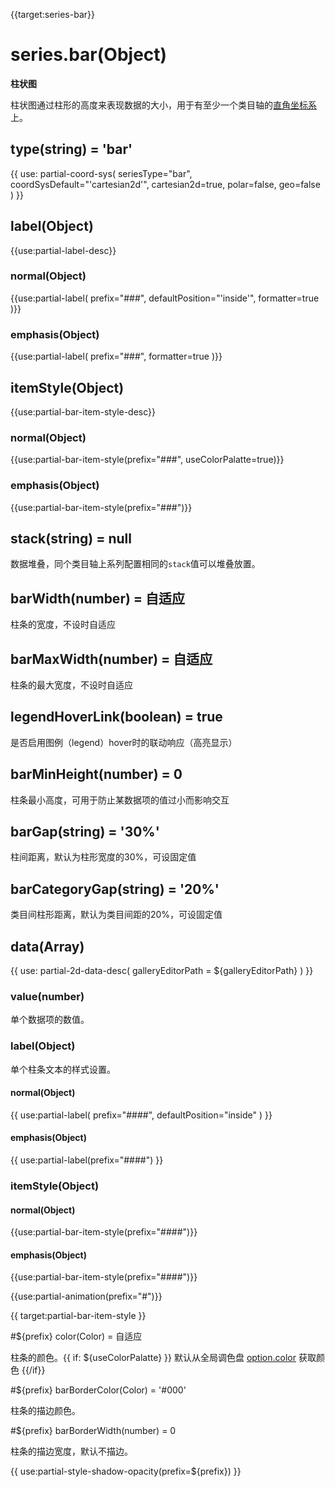 {{target:series-bar}}

# series.bar(Object)

**柱状图**

柱状图通过柱形的高度来表现数据的大小，用于有至少一个类目轴的[直角坐标系](~grid)上。

## type(string) = 'bar'

{{ use: partial-coord-sys(
    seriesType="bar",
    coordSysDefault="'cartesian2d'",
    cartesian2d=true,
    polar=false,
    geo=false
) }}

## label(Object)
{{use:partial-label-desc}}
### normal(Object)
{{use:partial-label(
    prefix="###",
    defaultPosition="'inside'",
    formatter=true
)}}
### emphasis(Object)
{{use:partial-label(
    prefix="###",
    formatter=true
)}}

## itemStyle(Object)
{{use:partial-bar-item-style-desc}}
### normal(Object)
{{use:partial-bar-item-style(prefix="###", useColorPalatte=true)}}
### emphasis(Object)
{{use:partial-bar-item-style(prefix="###")}}


## stack(string) = null
数据堆叠，同个类目轴上系列配置相同的`stack`值可以堆叠放置。

## barWidth(number) = 自适应
柱条的宽度，不设时自适应

## barMaxWidth(number) = 自适应
柱条的最大宽度，不设时自适应

## legendHoverLink(boolean) = true
是否启用图例（legend）hover时的联动响应（高亮显示）

## barMinHeight(number) = 0
柱条最小高度，可用于防止某数据项的值过小而影响交互

## barGap(string) = '30%'
柱间距离，默认为柱形宽度的30%，可设固定值

## barCategoryGap(string) = '20%'
类目间柱形距离，默认为类目间距的20%，可设固定值

## data(Array)

{{ use: partial-2d-data-desc(
    galleryEditorPath = ${galleryEditorPath}
) }}

### value(number)
单个数据项的数值。

### label(Object)
单个柱条文本的样式设置。
#### normal(Object)
{{ use:partial-label(
    prefix="####",
    defaultPosition="inside"
) }}
#### emphasis(Object)
{{ use:partial-label(prefix="####") }}

### itemStyle(Object)
#### normal(Object)
{{use:partial-bar-item-style(prefix="####")}}
#### emphasis(Object)
{{use:partial-bar-item-style(prefix="####")}}

{{use:partial-animation(prefix="#")}}




{{ target:partial-bar-item-style }}

#${prefix} color(Color) = 自适应

柱条的颜色。{{ if: ${useColorPalatte} }} 默认从全局调色盘 [option.color](~color) 获取颜色 {{/if}}

#${prefix} barBorderColor(Color) = '#000'

柱条的描边颜色。

#${prefix} barBorderWidth(number) = 0

柱条的描边宽度，默认不描边。

{{ use:partial-style-shadow-opacity(prefix=${prefix}) }}


